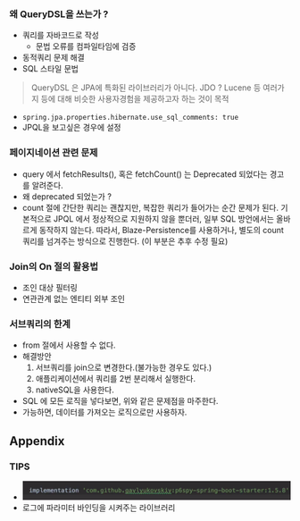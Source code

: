 ### 왜 QueryDSL을 쓰는가 ?
- 쿼리를 자바코드로 작성
    - 문법 오류를 컴파일타임에 검증
- 동적쿼리 문제 해결
- SQL 스타일 문법


> QueryDSL 은 JPA에 특화된 라이브러리가 아니다.
> JDO ? Lucene 등 여러가지 등에 대해 비슷한 사용자경험을 제공하고자 하는 것이 목적


- `spring.jpa.properties.hibernate.use_sql_comments: true`
- JPQL을 보고싶은 경우에 설정

### 페이지네이션 관련 문제
- query 에서 fetchResults(), 혹은 fetchCount() 는 Deprecated 되었다는 경고를 알려준다.
-  왜 deprecated 되었는가 ?
- count 절에 간단한 쿼리는 괜찮지만, 복잡한 쿼리가 들어가는 순간 문제가 된다.
  기본적으로 JPQL 에서 정상적으로 지원하지 않을 뿐더러, 일부 SQL 방언에서는 올바르게 동작하지 않는다.
  따라서, Blaze-Persistence를 사용하거나, 별도의 count 쿼리를 넘겨주는 방식으로 진행한다. (이 부분은 추후 수정 필요)

### Join의 On 절의 활용법
- 조인 대상 필터링
- 연관관계 없는 엔티티 외부 조인

### 서브쿼리의 한계
- from 절에서 사용할 수 없다.
- 해결방안
  1. 서브쿼리를 join으로 변경한다.(불가능한 경우도 있다.)
  2. 애플리케이션에서 쿼리를 2번 분리해서 실행한다.
  3. nativeSQL을 사용한다.
- SQL 에 모든 로직을 넣다보면, 위와 같은 문제점을 마주한다.
- 가능하면, 데이터를 가져오는 로직으로만 사용하자.

## Appendix

### TIPS
- ![img.png](img.png)
- 로그에 파라미터 바인딩을 시켜주는 라이브러리
